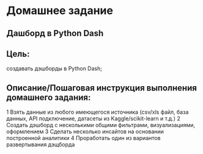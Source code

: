 # Домашнее задание
## Дашборд в Python Dash

## Цель:
создавать дэшборды в Python Dash;


## Описание/Пошаговая инструкция выполнения домашнего задания:
1 Взять данные из любого имеющегося источника (csv/xls файл, база данных, API подключение, датасеты из Kaggle/scikit-learn и т.д.)
2 Создать дэшборд с несколькими общими фильтрами, визуализациями, оформлением
3 Сделать несколько инсайтов на основании построенной аналитики
4 Проработать один из вариантов развертывания дэщборда
